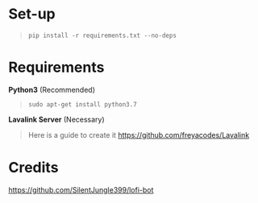 # Set-up
> `pip install -r requirements.txt --no-deps`

# Requirements
**Python3** (Recommended)
> `sudo apt-get install python3.7`

**Lavalink Server** (Necessary)
> Here is a guide to create it
https://github.com/freyacodes/Lavalink

# Credits
https://github.com/SilentJungle399/lofi-bot

